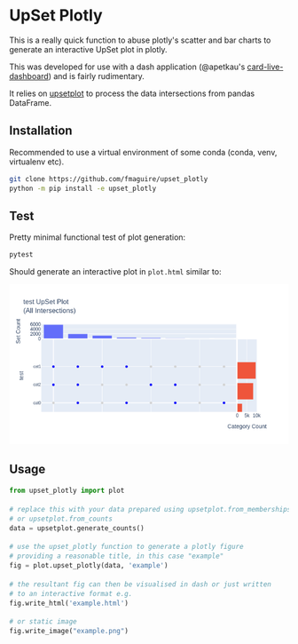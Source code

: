 # UpSet Plotly

This is a really quick function to abuse plotly's scatter and bar charts
to generate an interactive UpSet plot in plotly.

This was developed for use with a dash application (@apetkau's [card-live-dashboard](github.com/arpcard/card-live-dashboard))
and is fairly rudimentary.

It relies on [upsetplot](https://pypi.org/project/UpSetPlot/) to process the data intersections from pandas DataFrame.

## Installation

Recommended to use a virtual environment of some conda (conda, venv, virtualenv etc).

```bash
git clone https://github.com/fmaguire/upset_plotly
python -m pip install -e upset_plotly
```

## Test

Pretty minimal functional test of plot generation:

```bash
pytest
```

Should generate an interactive plot in `plot.html` similar to:

![](upset_plotly/example.png)

## Usage

```python
from upset_plotly import plot

# replace this with your data prepared using upsetplot.from_memberships
# or upsetplot.from_counts
data = upsetplot.generate_counts()

# use the upset_plotly function to generate a plotly figure 
# providing a reasonable title, in this case "example"
fig = plot.upset_plotly(data, 'example')

# the resultant fig can then be visualised in dash or just written 
# to an interactive format e.g.
fig.write_html('example.html')

# or static image
fig.write_image("example.png")
```
